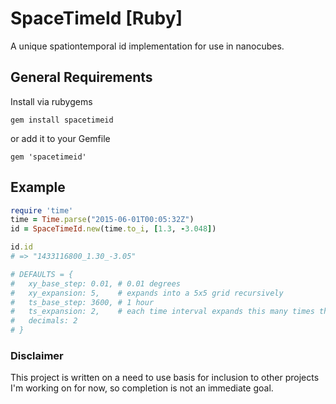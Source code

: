 # SpaceTimeId [Ruby]
A unique spationtemporal id implementation for use in nanocubes.

## General Requirements

Install via rubygems

```gem install spacetimeid```

or add it to your Gemfile

```gem 'spacetimeid'```

## Example

```ruby
require 'time'
time = Time.parse("2015-06-01T00:05:32Z")
id = SpaceTimeId.new(time.to_i, [1.3, -3.048])

id.id
# => "1433116800_1.30_-3.05"

# DEFAULTS = {
#   xy_base_step: 0.01, # 0.01 degrees
#   xy_expansion: 5,    # expands into a 5x5 grid recursively
#   ts_base_step: 3600, # 1 hour
#   ts_expansion: 2,    # each time interval expands this many times the previous one
#   decimals: 2
# }

```

### Disclaimer
This project is written on a need to use basis for inclusion to other projects I'm working on for now, so completion is not an immediate goal.
